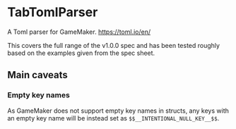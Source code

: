 # TabTomlParser
A Toml parser for GameMaker. https://toml.io/en/

This covers the full range of the v1.0.0 spec and has been tested roughly based on the examples given from the spec sheet. 
## Main caveats

### Empty key names
As GameMaker does not support empty key names in structs, any keys with an empty key name will be instead set as `$$__INTENTIONAL_NULL_KEY__$$`.
